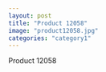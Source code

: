 ```yaml
---
layout: post
title: "Product 12058"
image: "product12058.jpg"
categories: "category1"
---
```

Product 12058
